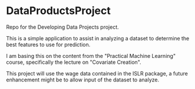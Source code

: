 # DataProductsProject
Repo for the Developing Data Projects project.

This is a simple application to assist in analyzing a dataset to determine the best features to use for prediction.

I am basing this on the content from the "Practical Machine Learning" course, specifically the lecture on "Covariate Creation".

This project will use the wage data contained in the ISLR package, a future enhancement might be to allow input of the dataset to analyze.
    
